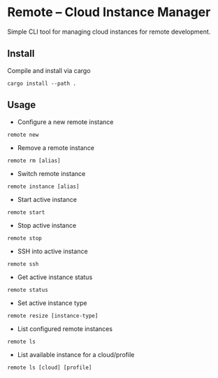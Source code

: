 # Remote – Cloud Instance Manager
Simple CLI tool for managing cloud instances for remote development.

## Install
Compile and install via cargo
```
cargo install --path .
```

## Usage
* Configure a new remote instance
```
remote new
```
* Remove a remote instance
```
remote rm [alias]
```
* Switch remote instance
```
remote instance [alias]
```
* Start active instance
```
remote start
```
* Stop active instance
```
remote stop
```
* SSH into active instance
```
remote ssh
```
* Get active instance status
```
remote status
```
* Set active instance type
```
remote resize [instance-type]
```
* List configured remote instances
```
remote ls
```
* List available instance for a cloud/profile
```
remote ls [cloud] [profile]
```
